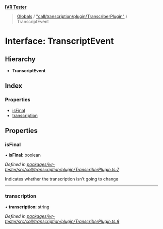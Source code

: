 **[IVR Tester](../README.md)**

> [Globals](../README.md) / ["call/transcription/plugin/TranscriberPlugin"](../modules/_call_transcription_plugin_transcriberplugin_.md) / TranscriptEvent

# Interface: TranscriptEvent

## Hierarchy

* **TranscriptEvent**

## Index

### Properties

* [isFinal](_call_transcription_plugin_transcriberplugin_.transcriptevent.md#isfinal)
* [transcription](_call_transcription_plugin_transcriberplugin_.transcriptevent.md#transcription)

## Properties

### isFinal

•  **isFinal**: boolean

*Defined in [packages/ivr-tester/src/call/transcription/plugin/TranscriberPlugin.ts:7](https://github.com/SketchingDev/ivr-tester/blob/aa015fb/packages/ivr-tester/src/call/transcription/plugin/TranscriberPlugin.ts#L7)*

Indicates whether the transcription isn't going to change

___

### transcription

•  **transcription**: string

*Defined in [packages/ivr-tester/src/call/transcription/plugin/TranscriberPlugin.ts:8](https://github.com/SketchingDev/ivr-tester/blob/aa015fb/packages/ivr-tester/src/call/transcription/plugin/TranscriberPlugin.ts#L8)*
